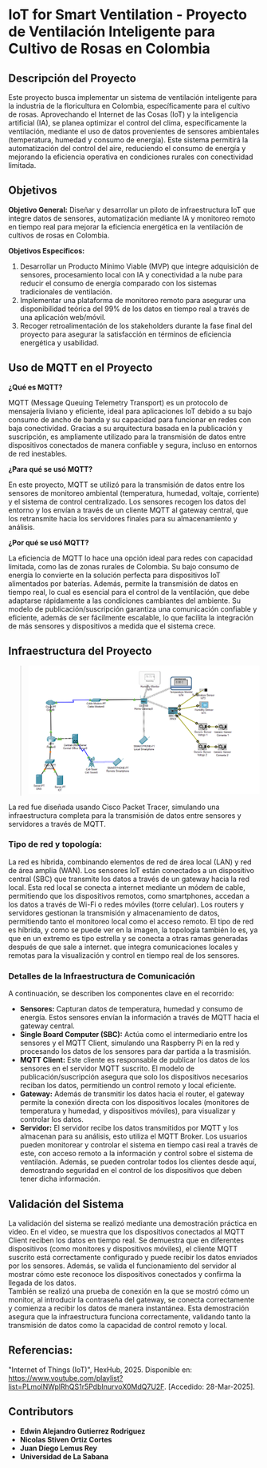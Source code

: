 # IoT for Smart Ventilation - Proyecto de Ventilación Inteligente para Cultivo de Rosas en Colombia

## Descripción del Proyecto
Este proyecto busca implementar un sistema de ventilación inteligente para la industria de la floricultura en Colombia, específicamente para el cultivo de rosas. Aprovechando el Internet de las Cosas (IoT) y la inteligencia artificial (IA), se planea optimizar el control del clima, específicamente la ventilación, mediante el uso de datos provenientes de sensores ambientales (temperatura, humedad y consumo de energía). Este sistema permitirá la automatización del control del aire, reduciendo el consumo de energía y mejorando la eficiencia operativa en condiciones rurales con conectividad limitada.

## Objetivos

**Objetivo General:** Diseñar y desarrollar un piloto de infraestructura IoT que integre datos de sensores, automatización mediante IA y monitoreo remoto en tiempo real para mejorar la eficiencia energética en la ventilación de cultivos de rosas en Colombia.

**Objetivos Específicos:**
1. Desarrollar un Producto Mínimo Viable (MVP) que integre adquisición de sensores, procesamiento local con IA y conectividad a la nube para reducir el consumo de energía comparado con los sistemas tradicionales de ventilación.
2. Implementar una plataforma de monitoreo remoto para asegurar una disponibilidad teórica del 99% de los datos en tiempo real a través de una aplicación web/móvil.
3. Recoger retroalimentación de los stakeholders durante la fase final del proyecto para asegurar la satisfacción en términos de eficiencia energética y usabilidad.

## Uso de MQTT en el Proyecto

**¿Qué es MQTT?**

MQTT (Message Queuing Telemetry Transport) es un protocolo de mensajería liviano y eficiente, ideal para aplicaciones IoT debido a su bajo consumo de ancho de banda y su capacidad para funcionar en redes con baja conectividad. Gracias a su arquitectura basada en la publicación y suscripción, es ampliamente utilizado para la transmisión de datos entre dispositivos conectados de manera confiable y segura, incluso en entornos de red inestables.

**¿Para qué se usó MQTT?**

En este proyecto, MQTT se utilizó para la transmisión de datos entre los sensores de monitoreo ambiental (temperatura, humedad, voltaje, corriente) y el sistema de control centralizado. Los sensores recogen los datos del entorno y los envían a través de un cliente MQTT al gateway central, que los retransmite hacia los servidores finales para su almacenamiento y análisis.

**¿Por qué se usó MQTT?**

La eficiencia de MQTT lo hace una opción ideal para redes con capacidad limitada, como las de zonas rurales de Colombia. Su bajo consumo de energía lo convierte en la solución perfecta para dispositivos IoT alimentados por baterías. Además, permite la transmisión de datos en tiempo real, lo cual es esencial para el control de la ventilación, que debe adaptarse rápidamente a las condiciones cambiantes del ambiente. Su modelo de publicación/suscripción garantiza una comunicación confiable y eficiente, además de ser fácilmente escalable, lo que facilita la integración de más sensores y dispositivos a medida que el sistema crece.

## Infraestructura del Proyecto

> ![Infraestrutura en Cisco Packet Tracer](https://github.com/Edwinguty2/cisco/blob/main/infra.png)

La red fue diseñada usando Cisco Packet Tracer, simulando una infraestructura completa para la transmisión de datos entre sensores y servidores a través de MQTT.

### Tipo de red y topología:
La red es híbrida, combinando elementos de red de área local (LAN) y red de área amplia (WAN). Los sensores IoT están conectados a un dispositivo central (SBC) que transmite los datos a través de un gateway hacia la red local. Esta red local se conecta a internet mediante un módem de cable, permitiendo que los dispositivos remotos, como smartphones, accedan a los datos a través de Wi-Fi o redes móviles (torre celular). Los routers y servidores gestionan la transmisión y almacenamiento de datos, permitiendo tanto el monitoreo local como el acceso remoto. El tipo de red es híbrida, y como se puede ver en la imagen, la topología también lo es, ya que en un extremo es tipo estrella y se conecta a otras ramas generadas después de que sale a internet. que integra comunicaciones locales y remotas para la visualización y control en tiempo real de los sensores.

### Detalles de la Infraestructura de Comunicación
A continuación, se describen los componentes clave en el recorrido:
- **Sensores:** Capturan datos de temperatura, humedad y consumo de energía. Estos sensores envían la información a través de MQTT hacia el gateway central.
- **Single Board Computer (SBC):** Actúa como el intermediario entre los sensores y el MQTT Client, simulando una Raspberry Pi en la red y procesando los datos de los sensores para dar partida a la trasmisión.
- **MQTT Client:** Este cliente es responsable de publicar los datos de los sensores en el servidor MQTT suscrito. El modelo de publicación/suscripción asegura que solo los dispositivos necesarios reciban los datos, permitiendo un control remoto y local eficiente.
- **Gateway:** Además de transmitir los datos hacia el router, el gateway permite la conexión directa con los dispositivos locales (monitores de temperatura y humedad, y dispositivos móviles), para visualizar y controlar los datos.
- **Servidor:** El servidor recibe los datos transmitidos por MQTT y los almacenan para su análisis, esto utiliza el MQTT Broker. Los usuarios pueden monitorear y controlar el sistema en tiempo casi real a través de este, con acceso remoto a la información y control sobre el sistema de ventilación. Además, se pueden controlar todos los clientes desde aquí, demostrando seguridad en el control de los dispositivos que deben tener dicha información.

## Validación del Sistema

La validación del sistema se realizó mediante una demostración práctica en video. En el video, se muestra que los dispositivos conectados al MQTT Client reciben los datos en tiempo real. Se demuestra que en diferentes dispositivos (como monitores y dispositivos móviles), el cliente MQTT suscrito está correctamente configurado y puede recibir los datos enviados por los sensores. Además, se valida el funcionamiento del servidor al mostrar cómo este reconoce los dispositivos conectados y confirma la llegada de los datos.  
También se realizó una prueba de conexión en la que se mostró cómo un monitor, al introducir la contraseña del gateway, se conecta correctamente y comienza a recibir los datos de manera instantánea. Esta demostración asegura que la infraestructura funciona correctamente, validando tanto la transmisión de datos como la capacidad de control remoto y local.

## Referencias:
"Internet of Things (IoT)", HexHub, 2025. Disponible en: https://www.youtube.com/playlist?list=PLmolNWplRhQS1r5PdbInurvoX0MdQ7U2F. [Accedido: 28-Mar-2025].



## Contributors
- **Edwin Alejandro Gutierrez Rodriguez**  
- **Nicolas Stiven Ortiz Cortes**  
- **Juan Díego Lemus Rey**  
- **Universidad de La Sabana**
